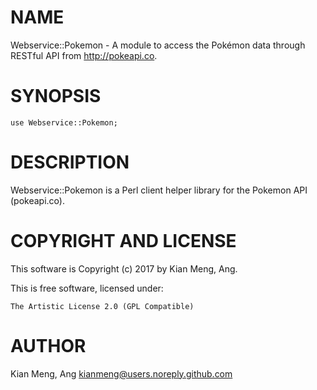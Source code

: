 # NAME

Webservice::Pokemon - A module to access the Pokémon data through RESTful API
from http://pokeapi.co.

# SYNOPSIS

    use Webservice::Pokemon;

# DESCRIPTION

Webservice::Pokemon is a Perl client helper library for the Pokemon API (pokeapi.co).

# COPYRIGHT AND LICENSE

This software is Copyright (c) 2017 by Kian Meng, Ang.

This is free software, licensed under:

    The Artistic License 2.0 (GPL Compatible)

# AUTHOR

Kian Meng, Ang <kianmeng@users.noreply.github.com>
